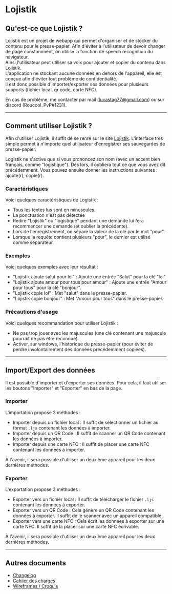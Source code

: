 # Lojistik

## Qu'est-ce que Lojistik ?

Lojistik est un projet de webapp qui permet d'organiser et de stocker du contenu
pour le presse-papier. Afin d'éviter à l'utilisateur de devoir changer de page
constamment, on utilise la fonction de speech recognition du navigateur.  
Ainsi,l'utilisateur peut utiliser sa voix pour ajouter et copier du contenu dans
Lojistik.  
L'application ne stockant aucune données en dehors de l'appareil, elle est
conçue afin d'éviter tout problème de confidentialité.  
Il est donc possible d'importer/exporter ses données pour plusieurs supports
(fichier local, qr code, carte NFC).  
  
En cas de problème, me contacter par mail (lucastag77@gmail.com) ou sur discord
(Roucool_PvP#1231).
  
---
## Comment utiliser Lojistik ?
Afin d'utiliser Lojistik, il suffit de se renre sur le site
[Lojistik](https://craft-a-nig.ga/Lojistik). L'interface très simple permet à
n'importe quel utilisateur d'enregistrer ses sauvegardes de presse-papier. 

Logistik ne s'active que si vous prononcez son nom (avec un accent bien
français, comme "logistique"). Dès lors, il oubliera tout ce que vous avez dit
précédemment. Vous pouvez ensuite donner les instructions suivantes : ajoute(r),
copie(r).  

### Caractéristiques
Voici quelques caractéristiques de Logistik :
- Tous les textes lus sont en minuscules.
- La ponctuation n'est pas détectée
- Redire "Lojistik" ou "logistique" pendant une demande lui fera recommencer une
demande (et oublier la précédente).
- Lors de l'enregistrement, on sépare la valeur de la clé par le mot "pour".
- Lorsque la requête contient plusieurs "pour", le dernier est utilisé comme
séparateur.

### Exemples
Voici quelques exemples avec leur résultat :
- "Lojistik ajoute salut pour lol" : Ajoute une entrée "Salut" pour la clé "lol"
- "Lojistik ajoute amour pour tous pour amour" : Ajoute une entrée "Amour pour
tous" pour la clé "bonjour".
- "Lojistik copie lol" : Met "salut" dans le presse-papier.
- "Lojistik copie bonjour" : Met "Amour pour tous" dans le presse-papier.

### Précautions d'usage
Voici quelques recommandation pour utiliser Lojistik :
- Ne pas trop jouer avec les majuscules (une clé contenant une majuscule
pourrait ne pas être reconnue).
- Activer, sur windows, l'historique du presse-papier (pour éviter de perdre
involontairement des données précédemment copiées).

---
## Import/Export des données
Il est possible d'importer et d'exporter ses données. Pour cela, il faut
utiliser les boutons "Importer" et "Exporter" en bas de la page.

### Importer
L'importation propose 3 méthodes :
- Importer depuis un fichier local : Il suffit de sélectionner un fichier
au format `.ljs` contenant les données à importer.
- Importer depuis un QR Code : Il suffit de scanner un QR Code contenant les
données à importer.
- Importer depuis une carte NFC : Il suffit de placer une carte NFC contenant
les données à importer.

À l'avenir, il sera possible d'utiliser un deuxième appareil pour les deux
dernières méthodes.

### Exporter
L'exportation propose 3 méthodes :
- Exporter vers un fichier local : Il suffit de télécharger le fichier `.ljs`
contenant les données à exporter.
- Exporter vers un QR Code : Cela génère un QR Code contenant les données à
exporter. Il suffit de le scanner avec un appareil compatible.
- Exporter vers une carte NFC : Cela écrit les données à exporter sur une carte
NFC. Il suffit de la placer sur une carte NFC écrivable.

À l'avenir, il sera possible d'utiliser un deuxième appareil pour les deux
dernières méthodes.

---
## Autres documents
- [Changelog](docs/CHANGELOG.md)
- [Cahiier des charges](docs/CAHIER_DES_CHARGES.md)
- [Wireframes / Croquis](docs/wireframes/)
